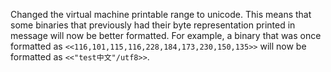 Changed the virtual machine printable range to unicode.  This means that some binaries that previously had their byte representation printed in message will now be better formatted.  For example, a binary that was once formatted as `<<116,101,115,116,228,184,173,230,150,135>>` will now be formatted as `<<"test中文"/utf8>>`.
